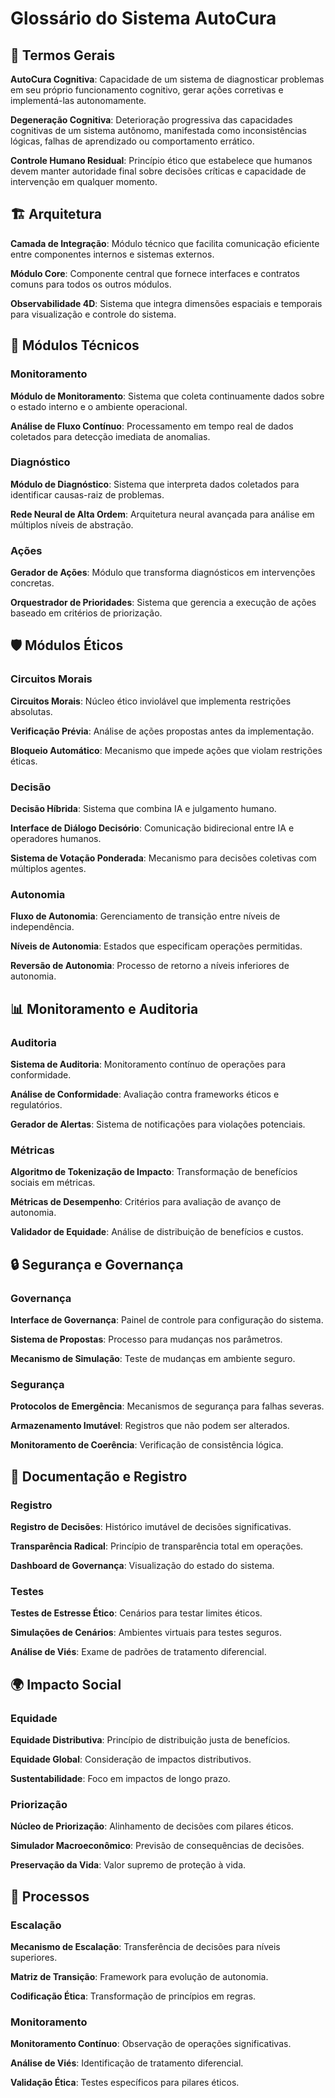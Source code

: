 # Glossário do Sistema AutoCura

## 🔄 Termos Gerais

**AutoCura Cognitiva**: Capacidade de um sistema de diagnosticar problemas em seu próprio funcionamento cognitivo, gerar ações corretivas e implementá-las autonomamente.

**Degeneração Cognitiva**: Deterioração progressiva das capacidades cognitivas de um sistema autônomo, manifestada como inconsistências lógicas, falhas de aprendizado ou comportamento errático.

**Controle Humano Residual**: Princípio ético que estabelece que humanos devem manter autoridade final sobre decisões críticas e capacidade de intervenção em qualquer momento.

## 🏗️ Arquitetura

**Camada de Integração**: Módulo técnico que facilita comunicação eficiente entre componentes internos e sistemas externos.

**Módulo Core**: Componente central que fornece interfaces e contratos comuns para todos os outros módulos.

**Observabilidade 4D**: Sistema que integra dimensões espaciais e temporais para visualização e controle do sistema.

## 🧠 Módulos Técnicos

### Monitoramento
**Módulo de Monitoramento**: Sistema que coleta continuamente dados sobre o estado interno e o ambiente operacional.

**Análise de Fluxo Contínuo**: Processamento em tempo real de dados coletados para detecção imediata de anomalias.

### Diagnóstico
**Módulo de Diagnóstico**: Sistema que interpreta dados coletados para identificar causas-raiz de problemas.

**Rede Neural de Alta Ordem**: Arquitetura neural avançada para análise em múltiplos níveis de abstração.

### Ações
**Gerador de Ações**: Módulo que transforma diagnósticos em intervenções concretas.

**Orquestrador de Prioridades**: Sistema que gerencia a execução de ações baseado em critérios de priorização.

## 🛡️ Módulos Éticos

### Circuitos Morais
**Circuitos Morais**: Núcleo ético inviolável que implementa restrições absolutas.

**Verificação Prévia**: Análise de ações propostas antes da implementação.

**Bloqueio Automático**: Mecanismo que impede ações que violam restrições éticas.

### Decisão
**Decisão Híbrida**: Sistema que combina IA e julgamento humano.

**Interface de Diálogo Decisório**: Comunicação bidirecional entre IA e operadores humanos.

**Sistema de Votação Ponderada**: Mecanismo para decisões coletivas com múltiplos agentes.

### Autonomia
**Fluxo de Autonomia**: Gerenciamento de transição entre níveis de independência.

**Níveis de Autonomia**: Estados que especificam operações permitidas.

**Reversão de Autonomia**: Processo de retorno a níveis inferiores de autonomia.

## 📊 Monitoramento e Auditoria

### Auditoria
**Sistema de Auditoria**: Monitoramento contínuo de operações para conformidade.

**Análise de Conformidade**: Avaliação contra frameworks éticos e regulatórios.

**Gerador de Alertas**: Sistema de notificações para violações potenciais.

### Métricas
**Algoritmo de Tokenização de Impacto**: Transformação de benefícios sociais em métricas.

**Métricas de Desempenho**: Critérios para avaliação de avanço de autonomia.

**Validador de Equidade**: Análise de distribuição de benefícios e custos.

## 🔒 Segurança e Governança

### Governança
**Interface de Governança**: Painel de controle para configuração do sistema.

**Sistema de Propostas**: Processo para mudanças nos parâmetros.

**Mecanismo de Simulação**: Teste de mudanças em ambiente seguro.

### Segurança
**Protocolos de Emergência**: Mecanismos de segurança para falhas severas.

**Armazenamento Imutável**: Registros que não podem ser alterados.

**Monitoramento de Coerência**: Verificação de consistência lógica.

## 📝 Documentação e Registro

### Registro
**Registro de Decisões**: Histórico imutável de decisões significativas.

**Transparência Radical**: Princípio de transparência total em operações.

**Dashboard de Governança**: Visualização do estado do sistema.

### Testes
**Testes de Estresse Ético**: Cenários para testar limites éticos.

**Simulações de Cenários**: Ambientes virtuais para testes seguros.

**Análise de Viés**: Exame de padrões de tratamento diferencial.

## 🌍 Impacto Social

### Equidade
**Equidade Distributiva**: Princípio de distribuição justa de benefícios.

**Equidade Global**: Consideração de impactos distributivos.

**Sustentabilidade**: Foco em impactos de longo prazo.

### Priorização
**Núcleo de Priorização**: Alinhamento de decisões com pilares éticos.

**Simulador Macroeconômico**: Previsão de consequências de decisões.

**Preservação da Vida**: Valor supremo de proteção à vida.

## 🔄 Processos

### Escalação
**Mecanismo de Escalação**: Transferência de decisões para níveis superiores.

**Matriz de Transição**: Framework para evolução de autonomia.

**Codificação Ética**: Transformação de princípios em regras.

### Monitoramento
**Monitoramento Contínuo**: Observação de operações significativas.

**Análise de Viés**: Identificação de tratamento diferencial.

**Validação Ética**: Testes específicos para pilares éticos.
